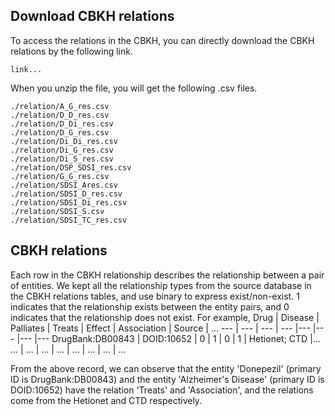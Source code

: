 ## Download CBKH relations
To access the relations in the CBKH, you can directly download the CBKH relations by the following link.
```
link...
```

When you unzip the file, you will get the following .csv files.
```
./relation/A_G_res.csv
./relation/D_D_res.csv
./relation/D_Di_res.csv
./relation/D_G_res.csv
./relation/Di_Di_res.csv
./relation/Di_G_res.csv
./relation/Di_S_res.csv
./relation/DSP_SDSI_res.csv
./relation/G_G_res.csv
./relation/SDSI_Ares.csv
./relation/SDSI_D_res.csv
./relation/SDSI_Di_res.csv
./relation/SDSI_S.csv
./relation/SDSI_TC_res.csv
```

## CBKH relations
Each row in the CBKH relationship describes the relationship between a pair of entities. We kept all the relationship types from the source database in the CBKH relations tables, and use binary to express exist/non-exist. 1 indicates that the relationship exists between the entity pairs, and 0 indicates that the relationship does not exist. For example,
Drug | Disease | Palliates | Treats | Effect | Association | Source | ... 
--- | --- | --- | --- |--- |--- |--- |---
DrugBank:DB00843 | DOID:10652 | 0 | 1 | 0 | 1 | Hetionet; CTD |...
... | ... | ... | ... | ... | ... | ... | ...

From the above record, we can observe that the entity 'Donepezil' (primary ID is DrugBank:DB00843) and the entity 'Alzheimer's Disease' (primary ID is DOID:10652) have the relation 'Treats' and 'Association', and the relations come from the Hetionet and CTD respectively.

